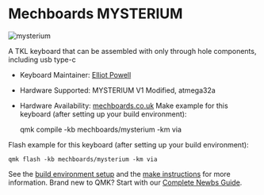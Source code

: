 # Mechboards MYSTERIUM

![mysterium](https://github.com/coseyfannitutti/mysterium/blob/master/doc/images/mysterium.png)

A TKL keyboard that can be assembled with only through hole components, including usb type-c

* Keyboard Maintainer: [Elliot Powell](https://github.com/e11i0t23)
* Hardware Supported: MYSTERIUM V1 Modified, atmega32a
* Hardware Availability: [mechboards.co.uk](https://mechboards.co.uk/products/cftkb-mysterium-kit-v1)
Make example for this keyboard (after setting up your build environment):

    qmk compile -kb mechboards/mysterium -km via
    
Flash example for this keyboard (after setting up your build environment):

    qmk flash -kb mechboards/mysterium -km via

See the [build environment setup](https://docs.qmk.fm/#/getting_started_build_tools) and the [make instructions](https://docs.qmk.fm/#/getting_started_make_guide) for more information. Brand new to QMK? Start with our [Complete Newbs Guide](https://docs.qmk.fm/#/newbs).
